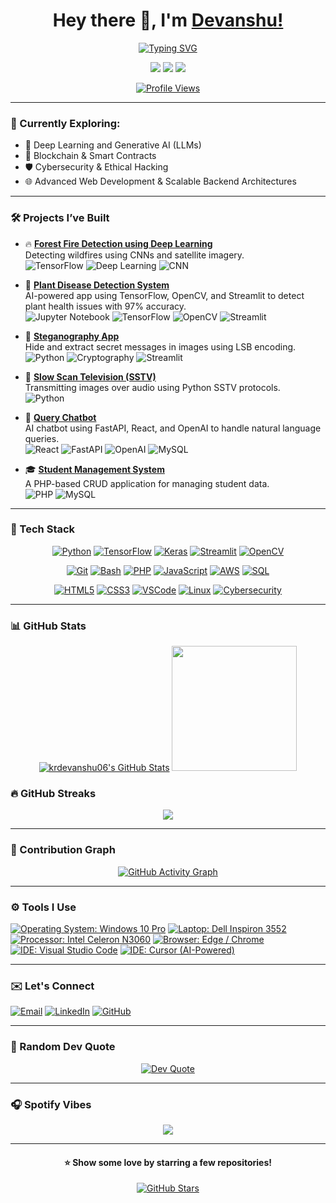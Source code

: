 <h1 align="center">Hey there 👋, I'm <a href="https://github.com/krdevanshu06">Devanshu!</a></h1>


<p align="center">
  <a href="#TypingSVG"><img src="https://readme-typing-svg.demolab.com?font=Fira+Code&weight=500&size=22&pause=700&color=36BCF7&center=true&vCenter=true&width=650&lines=Machine+Learning;Generative+AI+Engineer;LLM+Application+Builder;Deep+Learning+With+TensorFlow;Always+Learning+Something+New;Prompt+Engineering+Practitioner;Cybersecurity+Enthusiast+%F0%9F%94%95;Open+Source+Contributor;Web3+Innovator+%F0%9F%92%B0;Blockchain+Developer+%F0%9F%94%91;Tech+Event+Participant;Ethical+Hacking+Learner" alt="Typing SVG" /></a>
</p>

<p align="center">
  <a href="https://twitter.com/krdevanshu06"><img src="https://img.shields.io/badge/Twitter-1DA1F2?style=for-the-badge&logo=twitter&logoColor=white"/></a>
  <a href="https://linkedin.com/in/krdevanshu06"><img src="https://img.shields.io/badge/LinkedIn-0077B5?style=for-the-badge&logo=linkedin&logoColor=white"/></a>
  <a href="https://instagram.com/_devanshx0/"><img src="https://img.shields.io/badge/Instagram-E4405F?style=for-the-badge&logo=instagram&logoColor=white"/></a>
</p>

<p align="center">
  <a href="#PROFILEVIEWS"><img src="https://komarev.com/ghpvc/?username=krdevanshu06&label=Profile%20Views&color=0e75b6&style=flat-square" alt="Profile Views" /></a>
</p>

---

### 🧠 Currently Exploring:
- 🧠 Deep Learning and Generative AI (LLMs)
- 🔗 Blockchain & Smart Contracts
- 🛡️ Cybersecurity & Ethical Hacking
- 🌐 Advanced Web Development & Scalable Backend Architectures

---
### 🛠️ Projects I’ve Built

- 🔥 **[Forest Fire Detection using Deep Learning](https://github.com/krdevanshu06/Forest-Fire-Detection-using-DL)**  
  Detecting wildfires using CNNs and satellite imagery.  
  ![TensorFlow](https://img.shields.io/badge/-TensorFlow-FF6F00?style=flat&logo=tensorflow&logoColor=white)
  ![Deep Learning](https://img.shields.io/badge/-Deep%20Learning-000000?style=flat)
  ![CNN](https://img.shields.io/badge/-CNN-blue?style=flat)
  
- 🌿 **[Plant Disease Detection System](https://github.com/krdevanshu06/Plant-Disease-Detection-System-for-Sustainable-Agriculture)**  
  AI-powered app using TensorFlow, OpenCV, and Streamlit to detect plant health issues with 97% accuracy.  
  ![Jupyter Notebook](https://img.shields.io/badge/-Jupyter%20Notebook-F37626?style=flat&logo=jupyter&logoColor=white)
  ![TensorFlow](https://img.shields.io/badge/-TensorFlow-FF6F00?style=flat&logo=tensorflow&logoColor=white)
  ![OpenCV](https://img.shields.io/badge/-OpenCV-5C3EE8?style=flat&logo=opencv&logoColor=white)
  ![Streamlit](https://img.shields.io/badge/-Streamlit-FF4B4B?style=flat&logo=streamlit&logoColor=white)

- 🔐 **[Steganography App](https://github.com/krdevanshu06/steganography-app)**  
  Hide and extract secret messages in images using LSB encoding.  
  ![Python](https://img.shields.io/badge/-Python-3776AB?style=flat&logo=python&logoColor=white)
  ![Cryptography](https://img.shields.io/badge/-Cryptography-222222?style=flat)
  ![Streamlit](https://img.shields.io/badge/-Streamlit-FF4B4B?style=flat&logo=streamlit&logoColor=white)

- 📡 **[Slow Scan Television (SSTV)](https://github.com/krdevanshu06/Slow_Scan_Television-SSTV)**  
  Transmitting images over audio using Python SSTV protocols.  
  ![Python](https://img.shields.io/badge/-Python-3776AB?style=flat&logo=python&logoColor=white)

- 🤖 **[Query Chatbot](https://github.com/krdevanshu06/query-chatbot)**  
  AI chatbot using FastAPI, React, and OpenAI to handle natural language queries.  
  ![React](https://img.shields.io/badge/-React-61DAFB?style=flat&logo=react&logoColor=black)
  ![FastAPI](https://img.shields.io/badge/-FastAPI-009688?style=flat&logo=fastapi&logoColor=white)
  ![OpenAI](https://img.shields.io/badge/-OpenAI-412991?style=flat&logo=openai&logoColor=white)
  ![MySQL](https://img.shields.io/badge/-MySQL-4479A1?style=flat&logo=mysql&logoColor=white)

- 🎓 **[Student Management System](https://github.com/krdevanshu06/StudentManagementSystem)**  
  A PHP-based CRUD application for managing student data.  
  ![PHP](https://img.shields.io/badge/-PHP-777BB4?style=flat&logo=php&logoColor=white)
  ![MySQL](https://img.shields.io/badge/-MySQL-4479A1?style=flat&logo=mysql&logoColor=white)


---

### 🧰 Tech Stack

<!-- Load Font Awesome for icons -->
<link rel="stylesheet" href="https://cdnjs.cloudflare.com/ajax/libs/font-awesome/6.0.0/css/all.min.css"/>

<!-- Machine Learning & AI -->
<p align="center">
  <a href="#Machine Learning"><img title="Python" alt="Python" src="https://img.shields.io/badge/Python-3776AB?style=for-the-badge&logo=python&logoColor=white"/></a>
  <a href="#Machine Learning"><img title="TensorFlow" alt="TensorFlow" src="https://img.shields.io/badge/TensorFlow-FF6F00?style=for-the-badge&logo=tensorflow&logoColor=white"/></a>
  <a href="#Machine Learning"><img title="Keras" alt="Keras" src="https://img.shields.io/badge/Keras-D00000?style=for-the-badge&logo=keras&logoColor=white"/></a>
  <a href="#Machine Learning"><img title="Streamlit" alt="Streamlit" src="https://img.shields.io/badge/Streamlit-FF4B4B?style=for-the-badge&logo=streamlit&logoColor=white"/></a>
  <a href="#Machine Learning"><img title="OpenCV" alt="OpenCV" src="https://img.shields.io/badge/OpenCV-5C3EE8?style=for-the-badge&logo=opencv&logoColor=white"/></a>
</p>

<!-- Dev Tools & Scripting -->
<p align="center">
  <a href="#Dev Tools"><img title="Git" alt="Git" src="https://img.shields.io/badge/Git-F05032?style=for-the-badge&logo=git&logoColor=white"/></a>
  <a href="#Dev Tools"><img title="Bash" alt="Bash" src="https://img.shields.io/badge/Bash-121011?style=for-the-badge&logo=gnu-bash&logoColor=white"/></a>
  <a href="#Dev Tools"><img title="PHP" alt="PHP" src="https://img.shields.io/badge/PHP-777BB4?style=for-the-badge&logo=php&logoColor=white"/></a>
  <a href="#Dev Tools"><img title="JavaScript" alt="JavaScript" src="https://img.shields.io/badge/JavaScript-F7DF1E?style=for-the-badge&logo=javascript&logoColor=000"/></a>
  <a href="#Dev Tools"><img title="AWS" alt="AWS" src="https://img.shields.io/badge/AWS-232F3E?style=for-the-badge&logo=amazonaws&logoColor=white"/></a>
  <a href="#Dev Tools"><img title="SQL" alt="SQL" src="https://img.shields.io/badge/SQL-4479A1?style=for-the-badge&logo=mysql&logoColor=white"/></a>
</p>

<!-- Web & Other Tech -->
<p align="center">
  <a href="#Web Other Tech"><img title="HTML5" alt="HTML5" src="https://img.shields.io/badge/HTML5-E34F26?style=for-the-badge&logo=html5&logoColor=white"/></a>
  <a href="#Web Other Tech"><img title="CSS3" alt="CSS3" src="https://img.shields.io/badge/CSS3-1572B6?style=for-the-badge&logo=css3&logoColor=white"/></a>
  <a href="#Web Other Tech"><img title="VSCode" alt="VSCode" src="https://img.shields.io/badge/VS%20Code-007ACC?style=for-the-badge&logo=visual-studio-code&logoColor=white"/></a>
  <a href="#Web Other Tech"><img title="Linux" alt="Linux" src="https://img.shields.io/badge/Linux-FCC624?style=for-the-badge&logo=linux&logoColor=black"/></a>
  <a href="#Web Other Tech"><img title="Cybersecurity" alt="Cybersecurity" src="https://img.shields.io/badge/Cybersecurity-0F0F0F?style=for-the-badge&logo=datadog&logoColor=lime"/></a>
</p>


---

### 📊 GitHub Stats

<p align="center">
<!--   <img src="https://github-readme-stats.vercel.app/api?username=krdevanshu06&show_icons=true&theme=radical&hide_border=true&count_private=true" height="180em"/> -->
        <a href="#GitHub Stats"><img  alt="krdevanshu06's GitHub Stats" src="https://awesome-github-stats.azurewebsites.net/user-stats/krdevanshu06?cardType=level&preferLogin=false&Background=000000&Text=FFFFFF&Border=000000" /></a>
  <a href="#GitHub Stats"><img src="https://github-readme-stats.vercel.app/api/top-langs/?username=krdevanshu06&layout=compact&langs_count=8&theme=highcontrast&hide_border=true" height="200em"/></a>
</p>

### 🔥 GitHub Streaks

<p align="center">
  <a href="#GitHub Streaks"><img src="https://github-readme-streak-stats.herokuapp.com?user=krdevanshu06&theme=youtube-dark&border_radius=8"/></a>
</p>

---

### 📆 Contribution Graph

<p align="center">
  <a href="#Contribution Graph"><img src="https://github-readme-activity-graph.vercel.app/graph?username=krdevanshu06&theme=high-contrast&hide_border=true" alt="GitHub Activity Graph" /></a>
</p>

---

<h3>⚙️ Tools I Use</h3>
<p align="left">
  <a href="#Tools I Use"><img src="https://img.shields.io/badge/Windows_10_Pro-0078D6?style=flat-square&logo=windows&logoColor=white" title="Operating System: Windows 10 Pro" /></a>
  <a href="#Tools I Use"><img src="https://img.shields.io/badge/Dell_Inspiron_3552-007DB8?style=flat-square&logo=dell&logoColor=white" title="Laptop: Dell Inspiron 3552" /></a>
  <a href="#Tools I Use"><img src="https://img.shields.io/badge/Intel_Celeron_N3060-blue?style=flat-square&logo=intel&logoColor=white" title="Processor: Intel Celeron N3060" /></a>
  <a href="#Tools I Use"><img src="https://img.shields.io/badge/Edge/Chrome-4285F4?style=flat-square&logo=google-chrome&logoColor=white" title="Browser: Edge / Chrome" /></a>
  <a href="#Tools I Use"><img src="https://img.shields.io/badge/VS%20Code-007ACC?style=flat-square&logo=visualstudiocode&logoColor=white" title="IDE: Visual Studio Code" /></a>
  <a href="#Tools I Use"><img src="https://img.shields.io/badge/Cursor_AI-6E6EFF?style=flat-square&logo=OpenAI&logoColor=white" title="IDE: Cursor (AI-Powered)" /></a>
</p>



---

### ✉️ Let's Connect

[![Email](https://img.shields.io/badge/Email-D14836?style=for-the-badge&logo=gmail&logoColor=white)](mailto:krdevanshu06@rediffmail.com)
[![LinkedIn](https://img.shields.io/badge/LinkedIn-0077B5?style=for-the-badge&logo=linkedin&logoColor=white)](https://www.linkedin.com/in/krdevanshu06)
[![GitHub](https://img.shields.io/badge/GitHub-171515?style=for-the-badge&logo=github&logoColor=white)](https://github.com/krdevanshu06)

---

### 💬 Random Dev Quote

<p align="center">
  <a href="#Random Dev Quote"><img src="https://quotes-github-readme.vercel.app/api?type=horizontal&theme=dark" alt="Dev Quote" /></a>
</p>

---

### 🎧 Spotify Vibes

<p align="center">
  <a href="#Spotify Vibes"><img src="https://spotify-github-profile.kittinanx.com/api/view.svg?uid=q2vjh8vfz2q9zn45iiulkymdc&cover_image=true&theme=novatorem&show_offline=false&background_color=0d1117&interchange=false&bar_color=53b14f&bar_color_cover=true" /></a>
</p>

---

<h4 align="center">⭐ Show some love by starring a few repositories!</h4>
<p align="center">
  <a href="https://github.com/KrDevanshu06?tab=repositories">
    <img src="https://img.shields.io/github/stars/KrDevanshu06?style=social" alt="GitHub Stars"/>
  </a>
</p>
